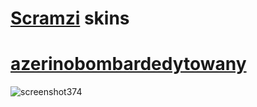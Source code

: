 # [Scramzi](https://osu.ppy.sh/users/6425836) skins
  
# [azerinobombardedytowany](https://mega.nz/file/y3onAbwJ#i9lrxjCbbLoDW66zsO8W-EhSRcSs76R0b9YgNzMb27w)
![screenshot374](https://github.com/Scramzi/skins/assets/107284378/ebe70bcc-d5ad-4984-bba3-302231454fe7)

